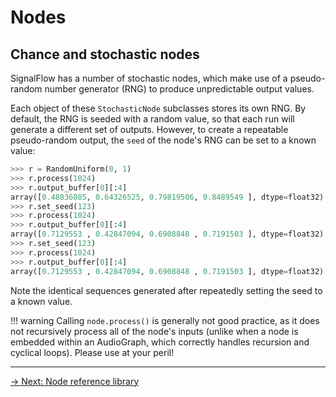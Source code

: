 # Nodes

## Chance and stochastic nodes

SignalFlow has a number of stochastic nodes, which make use of a pseudo-random number generator (RNG) to produce unpredictable output values.

Each object of these `StochasticNode` subclasses stores its own RNG. By default, the RNG is seeded with a random value, so that each run will generate a different set of outputs. However, to create a repeatable pseudo-random output, the `seed` of the node's RNG can be set to a known value:

```python
>>> r = RandomUniform(0, 1)
>>> r.process(1024)
>>> r.output_buffer[0][:4]
array([0.48836085, 0.64326525, 0.79819506, 0.8489549 ], dtype=float32)
>>> r.set_seed(123)
>>> r.process(1024)
>>> r.output_buffer[0][:4]
array([0.7129553 , 0.42847094, 0.6908848 , 0.7191503 ], dtype=float32)
>>> r.set_seed(123)
>>> r.process(1024)
>>> r.output_buffer[0][:4]
array([0.7129553 , 0.42847094, 0.6908848 , 0.7191503 ], dtype=float32)
```

Note the identical sequences generated after repeatedly setting the seed to a known value. 

!!! warning
    Calling `node.process()` is generally not good practice, as it does not recursively process all of the node's inputs (unlike when a node is embedded within an AudioGraph, which correctly handles recursion and cyclical loops). Please use at your peril!

---

[→ Next: Node reference library](library.md)
